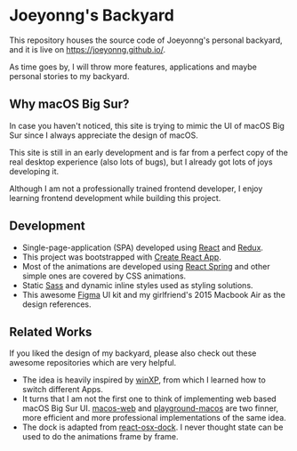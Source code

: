 # Joeyonng's Backyard

This repository houses the source code of Joeyonng's personal backyard, and it is live on https://joeyonng.github.io/.

As time goes by, I will throw more features, applications and maybe personal stories to my backyard.

## Why macOS Big Sur?

In case you haven't noticed, this site is trying to mimic the UI of macOS Big Sur since I always appreciate the design
of macOS.

This site is still in an early development and is far from a perfect copy of the real desktop experience (also lots of 
bugs), but I already got lots of joys developing it. 

Although I am not a professionally trained frontend developer, I enjoy learning 
frontend development while building this project.

## Development

- Single-page-application (SPA) developed using [React](https://reactjs.org/) and [Redux](https://redux.js.org/).
- This project was bootstrapped with [Create React App](https://github.com/facebook/create-react-app).
- Most of the animations are developed using [React Spring](https://react-spring.io/) and other simple ones are covered 
  by CSS animations.
- Static [Sass](https://sass-lang.com/) and dynamic inline styles used as styling solutions.
- This awesome [Figma](https://products.ls.graphics/macos/) UI kit and my girlfriend's 2015 
  Macbook Air as the design references.
  
## Related Works

If you liked the design of my backyard, please also check out these awesome repositories which are very helpful.
- The idea is heavily inspired by [winXP](https://github.com/ShizukuIchi/winXP), from which I learned how to switch 
  different Apps. 
- It turns that I am not the first one to think of implementing web based macOS Big Sur UI.
  [macos-web](https://github.com/PuruVJ/macos-web) and [playground-macos](https://github.com/Renovamen/playground-macos)
  are two finner, more efficient and more professional implementations of the same idea.
- The dock is adapted from [react-osx-dock](https://github.com/lukehorvat/react-osx-dock). I never thought state can be
used to do the animations frame by frame. 
  
